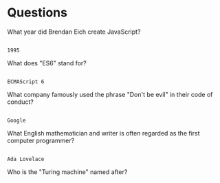 # Questions

What year did Brendan Eich create JavaScript?

```

1995

```

What does "ES6" stand for?

```

ECMAScript 6

```

What company famously used the phrase "Don't be evil" in their code of conduct?

```

Google

```

What English mathematician and writer is often regarded as the first computer programmer?

```

Ada Lovelace

```

Who is the "Turing machine" named after?

```
```
